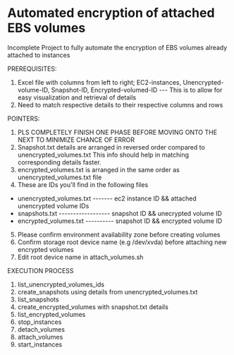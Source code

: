 # Automated encryption of attached EBS volumes 

Incomplete Project to fully automate the encryption of EBS volumes already attached to instances 

PREREQUISITES:
1. Excel file with columns from left to right; EC2-instances, Unencrypted-volume-ID, Snapshot-ID, Encrypted-volumed-ID
   --- This is to allow for easy visualization and retrieval of details
2.  Need to match respective details to their respective columns and rows


POINTERS:
1. PLS COMPLETELY FINISH ONE PHASE BEFORE MOVING ONTO THE NEXT TO MINIMIZE CHANCE OF ERROR
2. Snapshot.txt details are arranged in reversed order compared to unencrypted_volumes.txt 
   This info should help in matching corresponding details faster.
3. encrypted_volumes.txt is arranged in the same order as unencrypted_volumes.txt file
4. These are IDs you'll find in the following files
 - unencrypted_volumes.txt   ------- ec2 instance ID && attached unencrypted volume IDs
 - snapshots.txt  ------------------ snapshot ID && unecrypted volume ID
 - encrypted_volumes.txt  ---------- snapshot ID && encrypted volume ID 
5. Please confirm environment availability zone before creating volumes
6. Confirm storage root device name (e.g /dev/xvda) before attaching new encrypted volumes
7. Edit root device name in attach_volumes.sh


EXECUTION PROCESS
1. list_unencrypted_volumes_ids
2. create_snapshots using details from unencrypted_volumes.txt
3. list_snapshots
4. create_encrypted_volumes with snapshot.txt details
5. list_encrypted_volumes
6. stop_instances
7. detach_volumes
8. attach_volumes
9. start_instances






